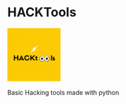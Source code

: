 # HACKTools
<img src="https://github.com/GAUTAM9101/HACKTools/blob/main/image/HACKT.gif" width="120" height="120" />

Basic Hacking tools made with python
